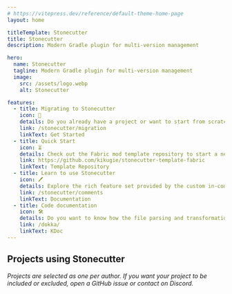 ```yaml
---
# https://vitepress.dev/reference/default-theme-home-page
layout: home

titleTemplate: Stonecutter
title: Stonecutter
description: Modern Gradle plugin for multi-version management

hero:
  name: Stonecutter
  tagline: Modern Gradle plugin for multi-version management
  image:
    src: /assets/logo.webp
    alt: Stonecutter

features:
  - title: Migrating to Stonecutter
    icon: 🛫
    details: Do you already have a project or want to start from scratch? Take a look on the detailed setup guide.
    link: /stonecutter/migration
    linkText: Get Started
  - title: Quick Start
    icon: ⏳
    details: Check out the Fabric mod template repository to start a new mod with multi-version support.
    link: https://github.com/kikugie/stonecutter-template-fabric
    linkText: Template Repository
  - title: Learn to use Stonecutter
    icon: 🖊
    details: Explore the rich feature set provided by the custom in-comment language used by Stonecutter - Stitcher.
    link: /stonecutter/comments
    linkText: Documentation
  - title: Code documentation
    icon: 🛠
    details: Do you want to know how the file parsing and transformation is accomplished? Then you're in luck - the code is very organized and documented.
    link: /dokka/
    linkText: KDoc
---
```


<!--suppress ES6UnusedImports, HtmlUnknownAttribute -->
<script setup>
import { VPTeamMembers } from 'vitepress/theme';
import modrinth from '/assets/modrinth.svg?raw';
import curseforge from '/assets/curseforge.svg?raw';

const members = [
  {
    avatar: 'https://cdn.modrinth.com/data/XpzGz7KD/8ff6751948e096f540e320681742d0b3b918931e.png',
    name: 'Elytra Trims',
    title: 'Customizable elytra mod with trims, banner patterns and more!',
    links: [
      { icon: 'github', link: 'https://github.com/Kikugie/elytra-trims' },
      { icon: { svg: modrinth }, link: 'https://modrinth.com/mod/elytra-trims' },
      { icon: { svg: curseforge }, link: 'https://www.curseforge.com/minecraft/mc-mods/elytra-trims' }
    ]
  },
  {
    avatar: 'https://cdn.modrinth.com/data/1eAoo2KR/1e43d5714f87ac6b20622e73b3ba7209be5ebafb.png',
    name: 'YetAnotherConfigLib',
    title: 'A builder-based configuration library for Minecraft.',
    links: [
      { icon: 'github', link: 'https://github.com/isXander/YetAnotherConfigLib' },
      { icon: { svg: modrinth }, link: 'https://modrinth.com/mod/yacl' },
      { icon: { svg: curseforge }, link: 'https://www.curseforge.com/minecraft/mc-mods/yacl' }
    ]
  },
  {
    avatar: 'https://cdn.modrinth.com/data/8CsGxc95/f1d33853af9a7c9a05f2562fc72750187b3ed988.png',
    name: 'Shared Resources',
    title: 'A mod for sharing game files like resource packs, shaders, saves and more between separate Minecraft instances.',
    links: [
      { icon: 'github', link: 'https://github.com/enjarai/shared-resources' },
      { icon: { svg: modrinth }, link: 'https://modrinth.com/mod/shared-resources' },
      { icon: { svg: curseforge }, link: 'https://www.curseforge.com/minecraft/mc-mods/shared-resources' }
    ]
  },
  {
    avatar: 'https://cdn.modrinth.com/data/ZouiUX7t/d20aa8a40008b3f027144e21c916c4a7229a0c78.png',
    name: 'Sounds',
    title: 'A highly configurable sound overhaul mod that adds new sound effects while improving vanilla sounds too.',
    links: [
      { icon: 'github', link: 'https://github.com/IMB11/Sounds' },
      { icon: { svg: modrinth }, link: 'https://modrinth.com/mod/sound' },
      { icon: { svg: curseforge }, link: 'https://www.curseforge.com/minecraft/mc-mods/sound-overhaul' }
    ]
  },
  {
    avatar: 'https://cdn.modrinth.com/data/1s5x833P/b7e3cf809f07d3cad88a60834c3e4e7248021744.png',
    name: 'Neruina',
    title: 'A Mod that prevents ticking-related crashes from bricking worlds.',
    links: [
      { icon: 'github', link: 'https://github.com/Bawnorton/Neruina' },
      { icon: { svg: modrinth }, link: 'https://modrinth.com/mod/neruina' },
      { icon: { svg: curseforge }, link: 'https://www.curseforge.com/minecraft/mc-mods/neruina' }
    ]
  },
  {
    avatar: 'https://cdn.modrinth.com/data/J5NAzRqK/43f9b135ef9ab49a67da667caa8b5987e1d5d864.png',
    name: 'FSit',
    title: 'Sit anywhere!',
    links: [
      { icon: 'github', link: 'https://github.com/rvbsm/fsit' },
      { icon: { svg: modrinth }, link: 'https://modrinth.com/mod/fsit' },
      { icon: { svg: curseforge }, link: 'https://www.curseforge.com/minecraft/mc-mods/fsit' }
    ]
  },
  {
    avatar: 'https://cdn.modrinth.com/data/Kd03i2oU/5bfab0390b4655470b95b80824df9ffe6e280514.png',
    name: 'Enchantment Disabler',
    title: 'Disable enchantments you don\'t like, and nerf enchanting in multiple ways with an extensive configuration.',
    links: [
      { icon: 'github', link: 'https://github.com/pajicadvance/enchantmentdisabler' },
      { icon: { svg: modrinth }, link: 'https://modrinth.com/mod/enchantment-disabler' },
      { icon: { svg: curseforge }, link: 'https://www.curseforge.com/minecraft/mc-mods/enchantmentdisabler' }
    ]
  },
  {
    avatar: 'https://cdn.modrinth.com/data/9pubtjcn/7c702ddf0204753f221ab781f3f9360e071b988b.png',
    name: 'Blocky Bubbles',
    title: 'Ports the Fast Bubbles setting from Bedrock Edition!',
    links: [
      { icon: 'github', link: 'https://github.com/axialeaa/BlockyBubbles' },
      { icon: { svg: modrinth }, link: 'https://modrinth.com/mod/blocky-bubbles' }
    ]
  },
  {
    avatar: 'https://cdn.modrinth.com/data/BMaqFQAd/116458c672aadeb31856563eaff8ed7edd764753.png',
    name: 'AutoWhitelist',
    title: 'A way to automate the whitelist of a minecraft server based on discord roles.',
    links: [
      { icon: 'github', link: 'https://github.com/Awakened-Redstone/AutoWhitelist' },
      { icon: { svg: modrinth }, link: 'https://modrinth.com/mod/autowhitelist' }
    ]
  },
  {
    avatar: 'https://cdn.modrinth.com/data/s9XXQTOb/b2ad6897ae0ae1277dc3fefe4d99ed6e7e3f9024.png',
    name: 'Chai\'s Inventory Sorter',
    title: 'An inventory sorter that complements the vanilla UI with fully configurable sorting.',
    links: [
      { icon: 'github', link: 'https://github.com/Chailotl/inventory-sort' },
      { icon: { svg: modrinth }, link: 'https://modrinth.com/mod/chais-inventory-sorter' }
    ]
  },
  {
    avatar: 'https://cdn.modrinth.com/data/9dzLWnmZ/3a7ea28ca4aa82708c23d0f1f7189661eb2ea363.png',
    name: 'Camerapture',
    title: 'Take pictures using a working camera, show them to other players and hang them on your wall in picture frames!',
    links: [
      { icon: 'github', link: 'https://github.com/chrrs/camerapture' },
      { icon: { svg: modrinth }, link: 'https://modrinth.com/mod/camerapture' }
    ]
  },
  {
    avatar: 'https://cdn.modrinth.com/data/wTfH1dkt/b9d1ed7933cbbad760cae996d8732c914a57fbd2.png',
    name: 'Better Boat Movement',
    title: 'Increases boat step height to move up water and blocks.',
    links: [
      { icon: 'github', link: 'https://github.com/btwonion/better-boat-movement' },
      { icon: { svg: modrinth }, link: 'https://modrinth.com/mod/better-boat-movement' }
    ]
  },
  {
    avatar: 'https://cdn.modrinth.com/data/FrZIkosK/914fbe1f142a3fbe7488d0064e252f08f10c4a93.png',
    name: 'Forgotten Graves',
    title: 'Minecraft (Fabric) mod that stores items and XP in a decaying grave upon death.',
    links: [
      { icon: 'github', link: 'https://github.com/ginsm/forgotten-graves' },
      { icon: { svg: modrinth }, link: 'https://modrinth.com/mod/forgotten-graves' },
      { icon: { svg: curseforge }, link: 'https://www.curseforge.com/minecraft/mc-mods/forgotten-graves' }
    ]
  },
  {
    avatar: 'https://github.com/CallMeEchoCodes/CabinetAPI/blob/main/src/main/resources/assets/cabinetapi/icon.png?raw=true',
    name: 'Cabinet API',
    title: 'A library mod with a bunch of useful utilities for modders. ',
    links: [
      { icon: 'github', link: 'https://github.com/CallMeEchoCodes/CabinetAPI' }
    ]
  },
  {
    avatar: 'https://cdn.modrinth.com/data/TBQr8ROh/b092cf15b0e51b27740df11220d4a8c51fd0b08e.png',
    name: 'MCC Island Nametag Mod',
    title: 'A mod that displays your own name tag on MCC Island in the exact way the server does it.',
    links: [
      { icon: 'github', link: 'https://github.com/anastarawneh/MCCINametagMod' },
      { icon: { svg: modrinth }, link: 'https://modrinth.com/mod/mcc-island-nametag-mod' }
    ]
  },
  {
    avatar: 'https://cdn.modrinth.com/data/GON0Fdk5/047b7bfec30d245cd7d5972affe208e6b0f8da98.png',
    name: 'Skin Overrides',
    title: 'A simple mod for locally changing skins and capes.',
    links: [
      { icon: 'github', link: 'https://github.com/orifu/skin-overrides' },
      { icon: { svg: modrinth }, link: 'https://modrinth.com/mod/skin-overrides' }
    ]
  },
  {
    avatar: 'https://cdn.modrinth.com/data/PztDP6Mf/b4734849fa5b15e7bd86d0cad353cab356cef542.png',
    name: 'Player Statistics',
    title: 'Adds a command to your Fabric server that gives players insights into everyone\'s statistics.',
    links: [
      { icon: 'github', link: 'https://github.com/kr8gz/PlayerStatistics' },
      { icon: { svg: modrinth }, link: 'https://modrinth.com/mod/playerstatistics' }
    ]
  },
  {
    avatar: 'https://cdn.modrinth.com/data/XKh6bbqf/220523ec73cb6172bb4e01c3368c5998d4470631.webp',
    name: 'Forgotten Graves',
    title: 'Brings back the old world loading progress bar to Modern Minecraft.',
    links: [
      { icon: 'github', link: 'https://github.com/FokshaWasTaken/loading-bar' },
      { icon: { svg: modrinth }, link: 'https://modrinth.com/mod/old-loading-progress-bar' }
    ]
  },
  {
    avatar: 'https://cdn.modrinth.com/data/hHVaPgFK/723c55a27d7d633024fdfe14464a44c84bf05d48.png',
    name: 'Mob Armor Trims',
    title: 'Makes mobs be able to spawn with naturally trimmed armor.',
    links: [
      { icon: 'github', link: 'https://github.com/Imajo24I/Mob-Armor-Trims' },
      { icon: { svg: modrinth }, link: 'https://modrinth.com/mod/mob-armor-trims' },
      { icon: { svg: curseforge }, link: 'https://www.curseforge.com/minecraft/mc-mods/mob-armor-trims' }
    ]
  },
  {
    avatar: 'https://cdn.modrinth.com/data/9auOqb3o/a0abec247c17a55fb4826f9b641fefdebd794339.png',
    name: 'CyanSetHome',
    title: 'Adds the /sethome command and a system of trust between player to allow them to teleport to their respective homes.',
    links: [
      { icon: 'github', link: 'https://github.com/Aeldit/CyanSetHome' },
      { icon: { svg: modrinth }, link: 'https://modrinth.com/mod/cyansethome' }
    ]
  },
]
</script>

## Projects using Stonecutter

<VPTeamMembers size="small" :members="members" />

*Projects are selected as one per author. If you want your project to be included or excluded, open a GitHub issue or contact on Discord.*
